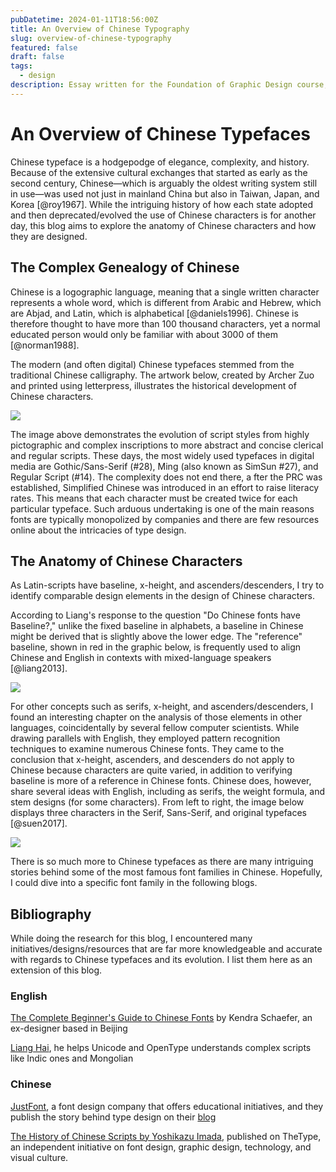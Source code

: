 ```yaml
---
pubDatetime: 2024-01-11T18:56:00Z
title: An Overview of Chinese Typography
slug: overview-of-chinese-typography
featured: false
draft: false
tags:
  - design
description: Essay written for the Foundation of Graphic Design course; a oversimplified introduction of Chinese typefaces
---
```


# An Overview of Chinese Typefaces

Chinese typeface is a hodgepodge of elegance, complexity, and history. Because of the extensive cultural exchanges that started as early as the second century, Chinese—which is arguably the oldest writing system still in use—was used not just in mainland China but also in Taiwan, Japan, and Korea [@roy1967]. While the intriguing history of how each state adopted and then deprecated/evolved the use of Chinese characters is for another day, this blog aims to explore the anatomy of Chinese characters and how they are designed.

## The Complex Genealogy of Chinese

Chinese is a logographic language, meaning that a single written character represents a whole word, which is different from Arabic and Hebrew, which are Abjad, and Latin, which is alphabetical [@daniels1996]. Chinese is therefore thought to have more than 100 thousand characters, yet a normal educated person would only be familiar with about 3000 of them [@norman1988].

The modern (and often digital) Chinese typefaces stemmed from the traditional Chinese calligraphy. The artwork below, created by Archer Zuo and printed using letterpress, illustrates the historical development of Chinese characters.

![](https://mir-s3-cdn-cf.behance.net/project_modules/max_1200/6f00eb12804099.5626d5177b65a.jpg)

The image above demonstrates the evolution of script styles from highly pictographic and complex inscriptions to more abstract and concise clerical and regular scripts. These days, the most widely used typefaces in digital media are Gothic/Sans-Serif (#28), Ming (also known as SimSun #27), and Regular Script (#14). The complexity does not end there, a fter the PRC was established, Simplified Chinese was introduced in an effort to raise literacy rates. This means that each character must be created twice for each particular typeface. Such arduous undertaking is one of the main reasons fonts are typically monopolized by companies and there are few resources online about the intricacies of type design.

## The Anatomy of Chinese Characters

As Latin-scripts have baseline, x-height, and ascenders/descenders, I try to identify comparable design elements in the design of Chinese characters.

According to Liang's response to the question "Do Chinese fonts have Baseline?," unlike the fixed baseline in alphabets, a baseline in Chinese might be derived that is slightly above the lower edge. The "reference" baseline, shown in red in the graphic below, is frequently used to align Chinese and English in contexts with mixed-language speakers [@liang2013].

![](https://picx.zhimg.com/80/1030f14a7ff304fa4dcae2c776bc0f67_720w.jpg?source=1940ef5c)

For other concepts such as serifs, x-height, and ascenders/descenders, I found an interesting chapter on the analysis of those elements in other languages, coincidentally by several fellow computer scientists. While drawing parallels with English, they employed pattern recognition techniques to examine numerous Chinese fonts. They came to the conclusion that x-height, ascenders, and descenders do not apply to Chinese because characters are quite varied, in addition to verifying baseline is more of a reference in Chinese fonts. Chinese does, however, share several ideas with English, including as serifs, the weight formula, and stem designs (for some characters). From left to right, the image below displays three characters in the Serif, Sans-Serif, and original typefaces [@suen2017].

![](https://s2.loli.net/2022/09/25/l6IcYvk2TX3hd8w.png)

There is so much more to Chinese typefaces as there are many intriguing stories behind some of the most famous font families in Chinese. Hopefully, I could dive into a specific font family in the following blogs.

## Bibliography

While doing the research for this blog, I encountered many initiatives/designs/resources that are far more knowledgeable and accurate with regards to Chinese typefaces and its evolution. I list them here as an extension of this blog.

### English

[The Complete Beginner's Guide to Chinese Fonts](https://design.tutsplus.com/articles/the-complete-beginners-guide-to-chinese-fonts--cms-23444) by Kendra Schaefer, an ex-designer based in Beijing

[Liang Hai](https://lianghai.github.io/), he helps Unicode and OpenType understands complex scripts like Indic ones and Mongolian

### Chinese

[JustFont](https://justfont.com/), a font design company that offers educational initiatives, and they publish the story behind type design on their [blog](https://blog.justfont.com/)

[The History of Chinese Scripts by Yoshikazu Imada](https://www.thetype.com/kinkido/kinkido-3/#s3), published on TheType, an independent initiative on font design, graphic design, technology, and visual culture.
